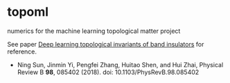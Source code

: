 # topoml
numerics for the machine learning topological matter project

See paper [Deep learning topological invariants of band insulators](
            https://doi.org/10.1103/PhysRevB.98.085402) for reference.
* Ning Sun, Jinmin Yi, Pengfei Zhang, Huitao Shen, and Hui Zhai, Physical Review
B **98**, 085402 (2018). 
doi: 10.1103/PhysRevB.98.085402
